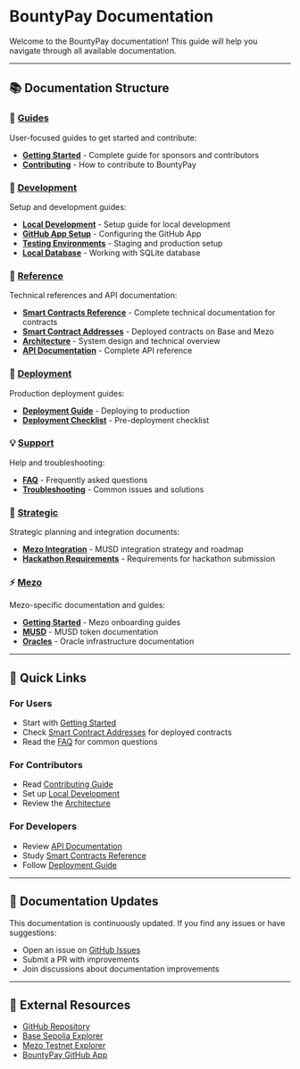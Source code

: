 # BountyPay Documentation

Welcome to the BountyPay documentation! This guide will help you navigate through all available documentation.

---

## 📚 Documentation Structure

### 🎯 [Guides](guides/)

User-focused guides to get started and contribute:

- **[Getting Started](guides/getting-started.md)** - Complete guide for sponsors and contributors
- **[Contributing](guides/contributing.md)** - How to contribute to BountyPay

### 🔧 [Development](development/)

Setup and development guides:

- **[Local Development](development/local-development.md)** - Setup guide for local development
- **[GitHub App Setup](development/github-app-setup.md)** - Configuring the GitHub App
- **[Testing Environments](development/testing-environments.md)** - Staging and production setup
- **[Local Database](development/local-db.md)** - Working with SQLite database

### 📖 [Reference](reference/)

Technical references and API documentation:

- **[Smart Contracts Reference](reference/smart-contracts.md)** - Complete technical documentation for contracts
- **[Smart Contract Addresses](reference/contracts.md)** - Deployed contracts on Base and Mezo
- **[Architecture](reference/architecture.md)** - System design and technical overview
- **[API Documentation](reference/api.md)** - Complete API reference

### 🚀 [Deployment](deployment/)

Production deployment guides:

- **[Deployment Guide](deployment/deployment.md)** - Deploying to production
- **[Deployment Checklist](deployment/DEPLOYMENT_CHECKLIST.md)** - Pre-deployment checklist

### 💡 [Support](support/)

Help and troubleshooting:

- **[FAQ](support/faq.md)** - Frequently asked questions
- **[Troubleshooting](support/troubleshooting.md)** - Common issues and solutions

### 🎯 [Strategic](strategic/)

Strategic planning and integration documents:

- **[Mezo Integration](strategic/mezo-integration.md)** - MUSD integration strategy and roadmap
- **[Hackathon Requirements](strategic/hackathon-requirements.md)** - Requirements for hackathon submission

### ⚡ [Mezo](mezo/)

Mezo-specific documentation and guides:

- **[Getting Started](mezo/getting-started/)** - Mezo onboarding guides
- **[MUSD](mezo/musd/)** - MUSD token documentation
- **[Oracles](mezo/oracles/)** - Oracle infrastructure documentation

---

## 🚀 Quick Links

### For Users

- Start with [Getting Started](guides/getting-started.md)
- Check [Smart Contract Addresses](reference/contracts.md) for deployed contracts
- Read the [FAQ](support/faq.md) for common questions

### For Contributors

- Read [Contributing Guide](guides/contributing.md)
- Set up [Local Development](development/local-development.md)
- Review the [Architecture](reference/architecture.md)

### For Developers

- Review [API Documentation](reference/api.md)
- Study [Smart Contracts Reference](reference/smart-contracts.md)
- Follow [Deployment Guide](deployment/deployment.md)

---

## 📝 Documentation Updates

This documentation is continuously updated. If you find any issues or have suggestions:

- Open an issue on [GitHub Issues](https://github.com/lucci-xyz/bounty/issues)
- Submit a PR with improvements
- Join discussions about documentation improvements

---

## 🔗 External Resources

- [GitHub Repository](https://github.com/lucci-xyz/bounty)
- [Base Sepolia Explorer](https://sepolia.basescan.org)
- [Mezo Testnet Explorer](https://explorer.test.mezo.org)
- [BountyPay GitHub App](https://github.com/apps/bountypay)
